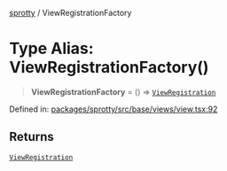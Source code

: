 
[sprotty](../globals) / ViewRegistrationFactory

# Type Alias: ViewRegistrationFactory()

> **ViewRegistrationFactory** = () => [`ViewRegistration`](../Interface.ViewRegistration)

Defined in: [packages/sprotty/src/base/views/view.tsx:92](https://github.com/eclipse-sprotty/sprotty/blob/f9b2433481cc27a1ac0c92d525a92039ae7f6c76/packages/sprotty/src/base/views/view.tsx#L92)

## Returns

[`ViewRegistration`](../Interface.ViewRegistration)
